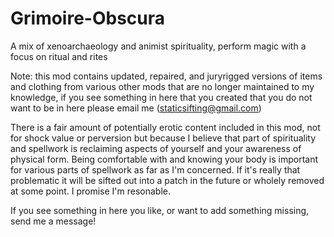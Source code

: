 # Grimoire-Obscura
A mix of xenoarchaeology and animist spirituality, perform magic with a focus on ritual and rites

Note: this mod contains updated, repaired, and juryrigged versions of items and clothing from various other mods that are no longer maintained to my knowledge, 
if you see something in here that you created that you do not want to be in here please email me (staticsifting@gmail.com)

There is a fair amount of potentially erotic content included in this mod, not for shock value or perversion but because I believe that part of spirituality and spellwork is reclaiming aspects of yourself and your awareness of physical form.
Being comfortable with and knowing your body is important for various parts of spellwork as far as I'm concerned. If it's really that problematic it will be sifted out into a patch in the future or wholely removed at some point. I promise I'm resonable.

If you see something in here you like, or want to add something missing, send me a message!
